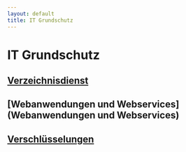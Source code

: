 ```yaml
---
layout: default
title: IT Grundschutz
---
```


# IT Grundschutz

## [Verzeichnisdienst](Verzeichnisdienst)
## [Webanwendungen und Webservices](Webanwendungen und Webservices)
## [Verschlüsselungen](Verschlüsselungen)

